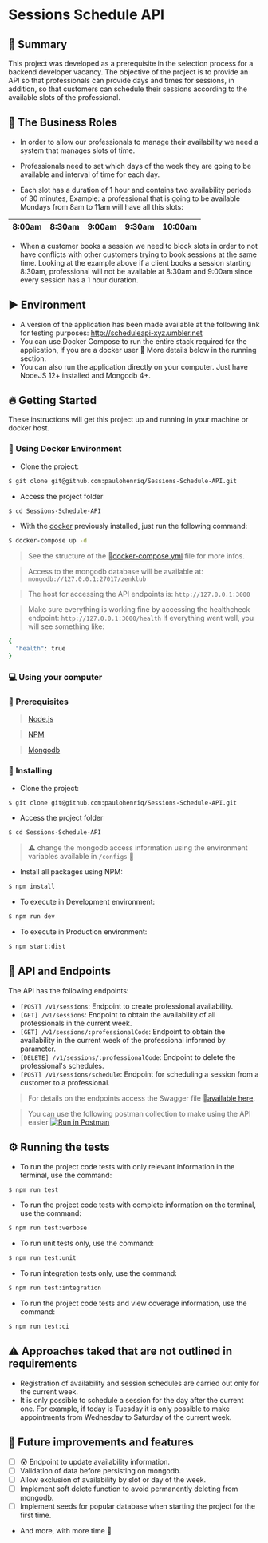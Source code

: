 
# Sessions Schedule API

## :page_with_curl: Summary

This project was developed as a prerequisite in the selection process for a backend developer vacancy.
The objective of the project is to provide an API so that professionals can provide days and times for sessions, in addition, so that customers can schedule their sessions according to the available slots of the professional.

## :necktie: The Business Roles

-   In order to allow our professionals to manage their availability we need a system that manages slots of time.

-   Professionals need to set which days of the week they are going to be available and interval of time for each day.

-   Each slot has a duration of 1 hour and contains two availability periods of 30 minutes, Example: a professional that is going to be available Mondays from 8am to 11am will have all this slots:

| 8:00am | 8:30am | 9:00am | 9:30am | 10:00am
|--|--|--|--|--|

-   When a customer books a session we need to block slots in order to not have conflicts with other customers trying to book sessions at the same time. Looking at the example above if a client books a session starting 8:30am, professional will not be available at 8:30am and 9:00am since every session has a 1 hour duration.

## :arrow_forward: Environment

- A version of the application has been made available at the following link for testing purposes: http://scheduleapi-xyz.umbler.net
- You can use Docker Compose to run the entire stack required for the application, if you are a docker user :whale:
More details below in the running section.
- You can also run the application directly on your computer. Just have NodeJS 12+ installed and Mongodb 4+.

## :fire: Getting Started

These instructions will get this project up and running in your machine or docker host.

### :whale: Using Docker Environment

 - Clone the project:
```sh
$ git clone git@github.com:paulohenriq/Sessions-Schedule-API.git
```

 - Access the project folder
 ```sh
$ cd Sessions-Schedule-API
```

 - With the [docker](https://docs.docker.com/get-docker/) previously installed, just run the following command:
 ```sh
$ docker-compose up -d
```

> See the structure of the :page_facing_up:[docker-compose.yml](https://github.com/paulohenriq/Sessions-Schedule-API/blob/master/docker-compose.yml) file for more infos.

> Access to the mongodb database will be available at: `mongodb://127.0.0.1:27017/zenklub`

> The host for accessing the API endpoints is: `http://127.0.0.1:3000`

> Make sure everything is working fine by accessing the healthcheck endpoint: `http://127.0.0.1:3000/health`
> If everything went well, you will see something like:
```sh
{
  "health": true
}
```
### :computer: Using your computer

### :wave: Prerequisites

> [Node.js](http://nodejs.org/)

> [NPM](https://www.npmjs.com/)

> [Mongodb](https://docs.mongodb.com/manual/administration/install-community/)

### :rocket: Installing

 - Clone the project:
```sh
$ git clone git@github.com:paulohenriq/Sessions-Schedule-API.git
```

 - Access the project folder
 ```sh
$ cd Sessions-Schedule-API
```

 >:warning: change the mongodb access information using the environment variables available in `/configs` :file_folder:

- Install all packages using NPM:
```sh
$ npm install
```

- To execute in Development environment:
```sh
$ npm run dev
```

- To execute in Production environment:
```sh
$ npm start:dist
```

## :robot: API and Endpoints

The API has the following endpoints:

- `[POST] /v1/sessions`: Endpoint to create professional availability.
- `[GET] /v1/sessions`: Endpoint to obtain the availability of all professionals in the current week.
- `[GET] /v1/sessions/:professionalCode`: Endpoint to obtain the availability in the current week of the professional informed by parameter.
- `[DELETE] /v1/sessions/:professionalCode`: Endpoint to delete the professional's schedules.
- `[POST] /v1/sessions/schedule`: Endpoint for scheduling a session from a customer to a professional.

> For details on the endpoints access the Swagger file :page_facing_up:[available here](https://github.com/paulohenriq/Sessions-Schedule-API/blob/master/versions/v1/swagger/swagger.yml).

> You can use the following postman collection to make using the API easier [![Run in Postman](https://run.pstmn.io/button.svg)](https://app.getpostman.com/run-collection/a53087582a6059450ab7)

## :gear: Running the tests

- To run the project code tests with only relevant information in the terminal, use the command:
```sh
$ npm run test
```

- To run the project code tests with complete information on the terminal, use the command:
```sh
$ npm run test:verbose
```

- To run unit tests only, use the command:
```sh
$ npm run test:unit
```

- To run integration tests only, use the command:
```sh
$ npm run test:integration
```

- To run the project code tests and view coverage information, use the command:
```sh
$ npm run test:ci
```
## :warning: Approaches taked that are not outlined in requirements

- Registration of availability and session schedules are carried out only for the current week.
- It is only possible to schedule a session for the day after the current one. For example, if today is Tuesday it is only possible to make appointments from Wednesday to Saturday of the current week.

## :battery: Future improvements and features

 - [ ] :cold_sweat: Endpoint to update availability information.
 - [ ] Validation of data before persisting on mongodb.
 - [ ] Allow exclusion of availability by slot or day of the week.
 - [ ] Implement soft delete function to avoid permanently deleting from mongodb.
 - [ ] Implement seeds for popular database when starting the project for the first time.

- And more, with more time :raised_hands:
